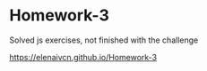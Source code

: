 # Homework-3
Solved js exercises, not finished with the challenge

https://elenaivcn.github.io/Homework-3
